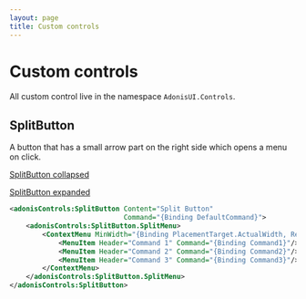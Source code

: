 ```yaml
---
layout: page
title: Custom controls
---
```


# Custom controls

All custom control live in the namespace `AdonisUI.Controls`.

## SplitButton

A button that has a small arrow part on the right side which opens a menu on click.

[SplitButton collapsed](../img/adonis-demo-splitbutton-collapsed-light.png)

[SplitButton expanded](../img/adonis-demo-splitbutton-expanded-light.png)

```xml
<adonisControls:SplitButton Content="Split Button"
                            Command="{Binding DefaultCommand}">
    <adonisControls:SplitButton.SplitMenu>
        <ContextMenu MinWidth="{Binding PlacementTarget.ActualWidth, RelativeSource={RelativeSource Self}}">
            <MenuItem Header="Command 1" Command="{Binding Command1}"/>
            <MenuItem Header="Command 2" Command="{Binding Command2}"/>
            <MenuItem Header="Command 3" Command="{Binding Command3}"/>
        </ContextMenu>
    </adonisControls:SplitButton.SplitMenu>
</adonisControls:SplitButton>
```
